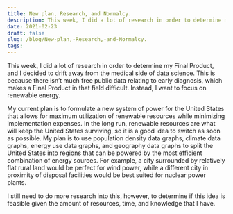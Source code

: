 ```yaml
---
title: New plan, Research, and Normalcy.
description: This week, I did a lot of research in order to determine my Final Product, and I decided to drift aw...
date: 2021-02-23
draft: false
slug: /blog/New-plan,-Research,-and-Normalcy.
tags: 
---
```

This week, I did a lot of research in order to determine my Final Product, and I decided to drift away from the medical side of data science. This is because there isn’t much free public data relating to early diagnosis, which makes a Final Product in that field difficult. Instead, I want to focus on renewable energy.


My current plan is to formulate a new system of power for the United States that allows for maximum utilization of renewable resources while minimizing implementation expenses. In the long run, renewable resources are what will keep the United States surviving, so it is a good idea to switch as soon as possible. My plan is to use population density data graphs, climate data graphs, energy use data graphs, and geography data graphs to split the United States into regions that can be powered by the most efficient combination of energy sources. For example, a city surrounded by relatively flat rural land would be perfect for wind power, while a different city in proximity of disposal facilities would be best suited for nuclear power plants. 

I still need to do more research into this, however, to determine if this idea is feasible given the amount of resources, time, and knowledge that I have.

